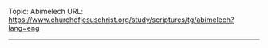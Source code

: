 Topic: Abimelech
URL: https://www.churchofjesuschrist.org/study/scriptures/tg/abimelech?lang=eng

---

